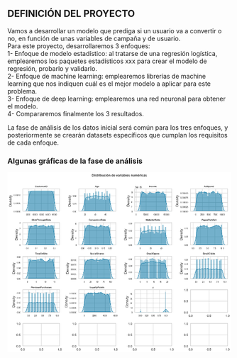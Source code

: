 ## DEFINICIÓN DEL PROYECTO <BR>
Vamos a desarrollar un modelo que prediga si un usuario va a convertir o no, en función de unas variables de campaña y de usuario. <br>
Para este proyecto, desarrollaremos 3 enfoques: <br>
1- Enfoque de modelo estadístico: al tratarse de una regresión logística, emplearemos los paquetes estadísticos xxx para crear el modelo de regresión, probarlo y validarlo. <br>
2- Enfoque de machine learning: emplearemos librerías de machine learning que nos indiquen cuál es el mejor modelo a aplicar para este problema. <br>
3- Enfoque de deep learning: emplearemos una red neuronal para obtener el modelo. <br>
4- Compararemos finalmente los 3 resultados. <br>

La fase de análisis de los datos inicial será común para los tres enfoques, y posteriormente se crearán datasets específicos que cumplan los requisitos de cada enfoque. <br>

### Algunas gráficas de la fase de análisis ###
![ Distribución de variables numéricas](https://github.com/ricardoserra74/DataScience/blob/main/modelos_propension_compra/img/analisis1.png) 

